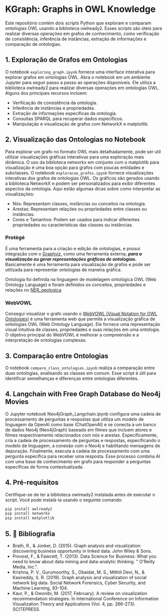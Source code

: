 # KGraph: Graphs in OWL Knowledge 

Este repositório contém dois scripts Python que exploram e comparam ontologias OWL usando a biblioteca owlready2. Esses scripts são úteis para realizar diversas operações em grafos de conhecimento, como verificação de consistência, inferência de instâncias, extração de informações e comparação de ontologias.

## 1. Exploração de Grafos em Ontologias

O notebook `exploring_graph.ipynb` fornece uma interface interativa para explorar grafos em ontologias OWL. Abra o notebook em um ambiente Jupyter para seguir passo a passo as operações disponíveis. Ele utiliza a biblioteca owlready2 para realizar diversas operações em ontologias OWL. Alguns dos principais recursos incluem:
- Verificação de consistência da ontologia.
- Inferência de instâncias e propriedades.
- Extração de informações específicas da ontologia.
- Consultas SPARQL para recuperar dados específicos.
- Manipulação e visualização de grafos com NetworkX e matplotlib.


## 2. Visualização das Ontologias no Notebook
Para explorar um grafo no formato OWL mais detalhadamente, pode ser util utilizar visualizações gráficas interativas para uma exploração mais dinâmica. O uso da biblioteca networkx em conjunto com o matplotlib para visualização é uma boa opção para grafos com poucas entidades e subclasses. O notebook `exploracao_grafos.ipynb` fornece visualizações interativas dos grafos de ontologias OWL. Os gráficos são gerados usando a biblioteca NetworkX e podem ser personalizados para exibir diferentes aspectos da ontologia. Aqui estão algumas dicas sobre como interpretar as visualizações:

- Nós: Representam classes, instâncias ou conceitos na ontologia.
- Arestas: Representam relações ou propriedades entre classes ou instâncias.
- Cores e Tamanhos: Podem ser usados para indicar diferentes propriedades ou características das classes ou instâncias.

### Protégé 
É uma ferramenta para a criação e edição de ontologias, e possui integração com o [Graphviz](https://graphviz.org/download/), como uma ferramenta externa, _**para a visualização ou gerar representações gráficas de ontologias.**_ Basicamente é uma ferramenta para visualização de grafos e pode ser utilizada para representar ontologias de maneira gráfica. 

Ontologia foi definida na linguagem de modelagem ontológica OWL (Web Ontology Language) e foram definidos os conceitos, propriedades e relações no [NER_geologica](https://codigo-externo.petrobras.com.br.mcas.ms/buscasemantica/ontologias_entidades_relacoes/ner_geologica)

### WebVOWL
Consegui visualizar o grafo usando o [WebVOWL (Visual Notation for OWL Ontologies)](https://service.tib.eu/webvowl/) é uma ferramenta web que permite a visualização gráfica de ontologias OWL (Web Ontology Language). Ele fornece uma representação visual intuitiva de classes, propriedades e suas relações em uma ontologia. O objetivo principal do WebVOWL é melhorar a compreensão e a interpretação de ontologias complexas.

## 3. Comparação entre Ontologias
O notebook `compare_class_ontologies.ipynb` realiza a comparação entre duas ontologias, analisando as classes em comum. Esse script é útil para identificar semelhanças e diferenças entre ontologias diferentes.

## 4. Langchain with Free Graph Database do Neo4j Movies
O Jupyter notebook Neo4jGraph_Langchain.ipynb configura uma cadeia de processamento de perguntas e respostas que utiliza um modelo de linguagem da OpenAI como base (ChatOpenAI) e se conecta a um banco de dados Neo4j (Neo4jGraph) baseado em filmes que incluem atores e filmes respectivamente relacionados com nós e arestas. Especificamente, cria a cadeia de processamento de perguntas e respostas, especificando o modelo de linguagem, a conexão com o Neo4j e habilitando mensagens de depuração. Finalmente, executa a cadeia de processamento com uma pergunta específica para receber uma resposta. Esse processo combina AI com uma base de conhecimento em grafo para responder a perguntas específicas de forma contextualizada.

## 4. Pré-requisitos
Certifique-se de ter a biblioteca owlready2 instalada antes de executar o script. Você pode instalá-la usando o seguinte comando:
```bash
pip install owlready2
pip install networkx
pip install matplotlib
```
## 5. 📝 Bibliografia
- Brath, R., & Jonker, D. (2015). Graph analysis and visualization: discovering business opportunity in linked data. John Wiley & Sons.
- Provost, F., & Fawcett, T. (2013). Data Science for Business: What you need to know about data mining and data-analytic thinking. " O'Reilly Media, Inc.".
- Krishna, P. V., Gurumoorthy, S., Obaidat, M. S., Mithili Devi, N., & Kasireddy, S. R. (2019). Graph analysis and visualization of social network big data. Social Network Forensics, Cyber Security, and Machine Learning, 93-104.
- Kaur, P., & Owonibi, M. (2017, February). A review on visualization recommendation strategies. In International Conference on Information Visualization Theory and Applications (Vol. 4, pp. 266-273). SCITEPRESS.
